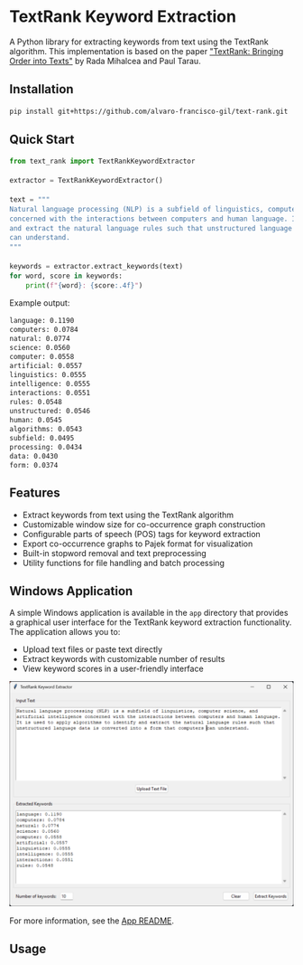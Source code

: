 # TextRank Keyword Extraction

A Python library for extracting keywords from text using the TextRank algorithm. This implementation is based on the paper ["TextRank: Bringing Order into Texts"](https://web.eecs.umich.edu/~mihalcea/papers/mihalcea.emnlp04.pdf) by Rada Mihalcea and Paul Tarau.

## Installation

```bash
pip install git+https://github.com/alvaro-francisco-gil/text-rank.git
```

## Quick Start

```python
from text_rank import TextRankKeywordExtractor

extractor = TextRankKeywordExtractor()

text = """
Natural language processing (NLP) is a subfield of linguistics, computer science, and artificial intelligence 
concerned with the interactions between computers and human language. It is used to apply algorithms to identify 
and extract the natural language rules such that unstructured language data is converted into a form that computers 
can understand.
"""

keywords = extractor.extract_keywords(text)
for word, score in keywords:
    print(f"{word}: {score:.4f}")
```

Example output:
```
language: 0.1190
computers: 0.0784
natural: 0.0774
science: 0.0560
computer: 0.0558
artificial: 0.0557
linguistics: 0.0555
intelligence: 0.0555
interactions: 0.0551
rules: 0.0548
unstructured: 0.0546
human: 0.0545
algorithms: 0.0543
subfield: 0.0495
processing: 0.0434
data: 0.0430
form: 0.0374
```

## Features

- Extract keywords from text using the TextRank algorithm
- Customizable window size for co-occurrence graph construction
- Configurable parts of speech (POS) tags for keyword extraction
- Export co-occurrence graphs to Pajek format for visualization
- Built-in stopword removal and text preprocessing
- Utility functions for file handling and batch processing

## Windows Application

A simple Windows application is available in the `app` directory that provides a graphical user interface for the TextRank keyword extraction functionality. The application allows you to:

- Upload text files or paste text directly
- Extract keywords with customizable number of results
- View keyword scores in a user-friendly interface

![TextRank Application Screenshot](app/text_rank_app.png)

For more information, see the [App README](app/README.md).

## Usage

```